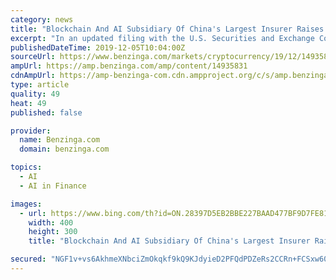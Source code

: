 ```yaml
---
category: news
title: "Blockchain And AI Subsidiary Of China's Largest Insurer Raises US IPO Expectations To $504M"
excerpt: "In an updated filing with the U.S. Securities and Exchange Commission, OneConnect Financial Technology Limited, a blockchain and AI subsidiary of Chinese insurer Ping An Insurance (Group) Co of China Ltd’s (OTC: PNGAY) increased the amount it hopes to raise as part of its initial public offering. The fintech company, which has the second ..."
publishedDateTime: 2019-12-05T10:04:00Z
sourceUrl: https://www.benzinga.com/markets/cryptocurrency/19/12/14935831/blockchain-and-ai-subsidiary-of-chinas-largest-insurer-raises-us-ipo-expectations-to-504m
ampUrl: https://amp.benzinga.com/amp/content/14935831
cdnAmpUrl: https://amp-benzinga-com.cdn.ampproject.org/c/s/amp.benzinga.com/amp/content/14935831
type: article
quality: 49
heat: 49
published: false

provider:
  name: Benzinga.com
  domain: benzinga.com

topics:
  - AI
  - AI in Finance

images:
  - url: https://www.bing.com/th?id=ON.28397D5EB2BBE227BAAD477BF9D7FE81
    width: 400
    height: 300
    title: "Blockchain And AI Subsidiary Of China's Largest Insurer Raises US IPO Expectations To $504M"

secured: "NGF1v+vs6AkhmeXNbciZmOkqkf9kQ9KJdyieD2PFQdPDZeRs2CCRn+FCSxw60hg/23y+vJ39t6PgB6CQB5UgdX19ehWBDvTqQidB8pg/9NIreqPEWOqyTqu/KRGnCAoSUiK3yajVFoVlsvToBE6OAQNttOAp8k+U8QKgjYWK3NlKyAk4VHJLumNHoFbqoEc/ghXux2nJZTnSAK4OM2hR5Hmkfms23H8DjSZU9ufFf701n5dAQjuYuLk4fzweEvwNVFA9Q80vnytza8A7FXyGUQ==;1TVzl3JeJxvBQPDNt7URbw=="
---
```


